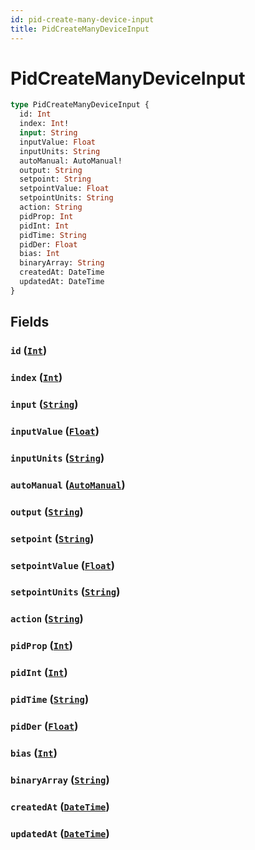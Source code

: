 ```yaml
---
id: pid-create-many-device-input
title: PidCreateManyDeviceInput
---
```


 # PidCreateManyDeviceInput





```graphql
type PidCreateManyDeviceInput {
  id: Int
  index: Int!
  input: String
  inputValue: Float
  inputUnits: String
  autoManual: AutoManual!
  output: String
  setpoint: String
  setpointValue: Float
  setpointUnits: String
  action: String
  pidProp: Int
  pidInt: Int
  pidTime: String
  pidDer: Float
  bias: Int
  binaryArray: String
  createdAt: DateTime
  updatedAt: DateTime
}
```


## Fields

### `id` ([`Int`](/scalars/int))




### `index` ([`Int`](/scalars/int))




### `input` ([`String`](/scalars/string))




### `inputValue` ([`Float`](/scalars/float))




### `inputUnits` ([`String`](/scalars/string))




### `autoManual` ([`AutoManual`](/enums/auto-manual))




### `output` ([`String`](/scalars/string))




### `setpoint` ([`String`](/scalars/string))




### `setpointValue` ([`Float`](/scalars/float))




### `setpointUnits` ([`String`](/scalars/string))




### `action` ([`String`](/scalars/string))




### `pidProp` ([`Int`](/scalars/int))




### `pidInt` ([`Int`](/scalars/int))




### `pidTime` ([`String`](/scalars/string))




### `pidDer` ([`Float`](/scalars/float))




### `bias` ([`Int`](/scalars/int))




### `binaryArray` ([`String`](/scalars/string))




### `createdAt` ([`DateTime`](/scalars/date-time))




### `updatedAt` ([`DateTime`](/scalars/date-time))






